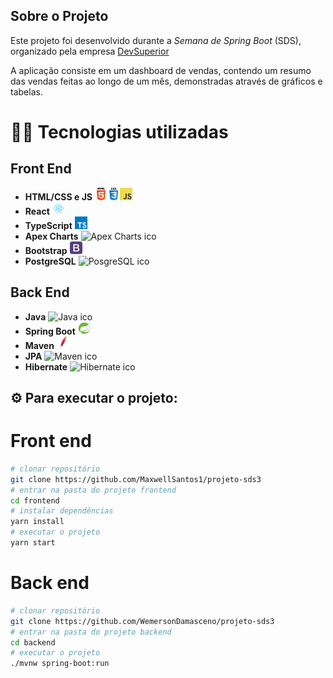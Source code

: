 ## Sobre o Projeto

Este projeto foi desenvolvido durante a *Semana de Spring Boot* (SDS), organizado pela empresa [DevSuperior](https://devsuperior.com.br)

A aplicação consiste em um dashboard de vendas, contendo um resumo das vendas feitas ao longo de um mês, demonstradas através de gráficos e tabelas.

#  👨‍💻 Tecnologias utilizadas

## Front End


- **HTML/CSS e JS** <img alt="HTML ico" src="https://raw.githubusercontent.com/github/explore/80688e429a7d4ef2fca1e82350fe8e3517d3494d/topics/html/html.png" width="20px"><img alt="CSS ico" src="https://raw.githubusercontent.com/github/explore/80688e429a7d4ef2fca1e82350fe8e3517d3494d/topics/css/css.png" width="20px"><img alt="JS ico" src="https://raw.githubusercontent.com/github/explore/80688e429a7d4ef2fca1e82350fe8e3517d3494d/topics/javascript/javascript.png" width="20px">
- **React** <img alt="React ico" style="display: inline-block" src="https://raw.githubusercontent.com/github/explore/80688e429a7d4ef2fca1e82350fe8e3517d3494d/topics/react/react.png" width="20px">
- **TypeScript** <img alt="TypeScript ico" src="https://raw.githubusercontent.com/github/explore/80688e429a7d4ef2fca1e82350fe8e3517d3494d/topics/typescript/typescript.png" width="20px">
- **Apex Charts** <img alt="Apex Charts ico" src="https://apexcharts.com/wp-content/themes/apexcharts/img/apexcharts-logo-white-trimmed.svg" width="20px">
- **Bootstrap** <img alt="Bootstrap ico" src="https://raw.githubusercontent.com/github/explore/80688e429a7d4ef2fca1e82350fe8e3517d3494d/topics/bootstrap/bootstrap.png" width="20px">
- **PostgreSQL** <img alt="PosgreSQL ico" src="https://avatars.githubusercontent.com/u/1371956?s=200&v=4" width="20px">




## Back End

- **Java** <img alt="Java ico" src="https://cdn.icon-icons.com/icons2/2415/PNG/512/java_original_logo_icon_146458.png" width="25px">
- **Spring Boot** <img alt="SB ico" src="https://raw.githubusercontent.com/github/explore/80688e429a7d4ef2fca1e82350fe8e3517d3494d/topics/spring-boot/spring-boot.png" width="20px">
- **Maven** <img alt="Maven ico" src="https://raw.githubusercontent.com/github/explore/80688e429a7d4ef2fca1e82350fe8e3517d3494d/topics/maven/maven.png" width="20px">
- **JPA** <img alt="Maven ico" src="https://www.file-extension.info/images/resource/formats/jpa.png" width="20px">
- **Hibernate** <img alt="Hibernate ico" src="https://www.bairesdev.com/wp-content/uploads/2020/07/hibernate-java-framework-logo-01.png" width="20px">


##  ⚙️ Para executar o projeto:

# Front end

```bash
# clonar repositório
git clone https://github.com/MaxwellSantos1/projeto-sds3
# entrar na pasta do projeto frontend
cd frontend
# instalar dependências
yarn install
# executar o projeto
yarn start
```

#  Back end

```bash
# clonar repositório
git clone https://github.com/WemersonDamasceno/projeto-sds3
# entrar na pasta do projeto backend 
cd backend
# executar o projeto
./mvnw spring-boot:run
```

